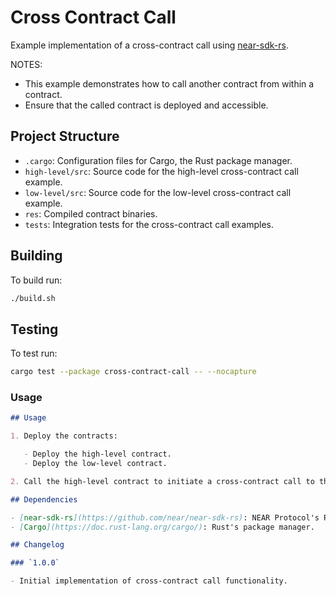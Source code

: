 # Cross Contract Call

Example implementation of a cross-contract call using [near-sdk-rs].

[near-sdk-rs]: https://github.com/near/near-sdk-rs

NOTES:

- This example demonstrates how to call another contract from within a contract.
- Ensure that the called contract is deployed and accessible.

## Project Structure

- `.cargo`: Configuration files for Cargo, the Rust package manager.
- `high-level/src`: Source code for the high-level cross-contract call example.
- `low-level/src`: Source code for the low-level cross-contract call example.
- `res`: Compiled contract binaries.
- `tests`: Integration tests for the cross-contract call examples.

## Building

To build run:

```bash
./build.sh
```

## Testing

To test run:

```bash
cargo test --package cross-contract-call -- --nocapture
```

### Usage

```markdown
## Usage

1. Deploy the contracts:

   - Deploy the high-level contract.
   - Deploy the low-level contract.

2. Call the high-level contract to initiate a cross-contract call to the low-level contract.

## Dependencies

- [near-sdk-rs](https://github.com/near/near-sdk-rs): NEAR Protocol's Rust SDK.
- [Cargo](https://doc.rust-lang.org/cargo/): Rust's package manager.

## Changelog

### `1.0.0`

- Initial implementation of cross-contract call functionality.
```
